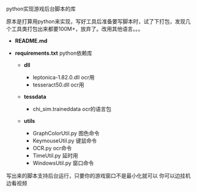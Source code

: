 python实现游戏后台脚本的库

原本是打算用python来实现，写好工具后准备要写脚本时，试了下打包，发现几个工具类打包出来都要100M+，放弃了。改用其他语言。。。

- **README.md**  
- **requirements.txt**  		python依赖库
  
    - **dll**  
        - leptonica-1.82.0.dll  	ocr用
        - tesseract50.dll  			ocr用
  
    - **tessdata**  
        - chi_sim.traineddata  		ocr的语言包
  
    - **utils**  
        - GraphColorUtil.py  		图色命令
        - KeymouseUtil.py    		键鼠命令
        - OCR.py  			 		ocr命令
        - TimeUtil.py   	 		延时用
        - WindowsUtil.py	 		窗口命令
		
写出来的脚本支持后台运行，只要你的游戏窗口不是最小化就可以 你可以边挂机边看视频